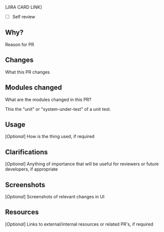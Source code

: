 [JIRA CARD LINK]

- [ ] Self review

## Why?

Reason for PR

## Changes

What this PR changes

## Modules changed

What are the modules changed in this PR?

This the "unit" or "system-under-test" of a unit test.

## Usage

[_Optional_] How is the thing used, if required

## Clarifications

[_Optional_] Anything of importance that will be useful for reviewers or future developers, if appropriate

## Screenshots

[_Optional_] Screenshots of relevant changes in UI

## Resources

[_Optional_] Links to external/internal resources or related PR's, if required
